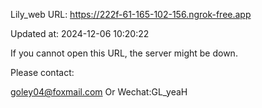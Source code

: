 Lily_web URL: https://222f-61-165-102-156.ngrok-free.app

Updated at: 2024-12-06 10:20:22

If you cannot open this URL, the server might be down.

Please contact: 

goley04@foxmail.com Or Wechat:GL_yeaH